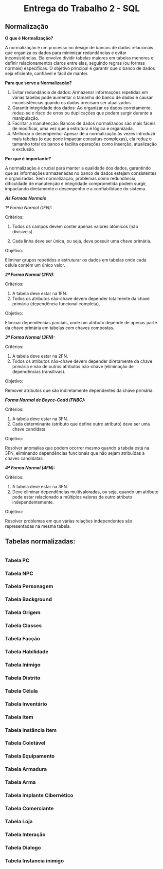 # <center>Entrega do Trabalho 2 - SQL</center>

## **Normalização**

**O que é Normalização?**

A normalização é um processo no design de bancos de dados relacionais que organiza os dados para minimizar redundâncias e evitar inconsistências. Ela envolve dividir tabelas maiores em tabelas menores e definir relacionamentos claros entre elas, seguindo regras (ou formas normais) específicas. O objetivo principal é garantir que o banco de dados seja eficiente, confiável e fácil de manter.

**Para que serve a Normalização?**

1.	Evitar redundância de dados: Armazenar informações repetidas em várias tabelas pode aumentar o tamanho do banco de dados e causar inconsistências quando os dados precisam ser atualizados.
2.	Garantir integridade dos dados: Ao organizar os dados corretamente, reduz-se o risco de erros ou duplicações que podem surgir durante a manipulação.
3.	Facilitar a manutenção: Bancos de dados normalizados são mais fáceis de modificar, uma vez que a estrutura é lógica e organizada.
4.	Melhorar o desempenho: Apesar de a normalização às vezes introduzir mais tabelas (o que pode impactar consultas complexas), ela reduz o tamanho total do banco e facilita operações como inserção, atualização e exclusão.

**Por que é importante?**

A normalização é crucial para manter a qualidade dos dados, garantindo que as informações armazenadas no banco de dados estejam consistentes e organizadas. Sem normalização, problemas como redundância, dificuldade de manutenção e integridade comprometida podem surgir, impactando diretamente o desempenho e a confiabilidade do sistema.


***As Formas Normais***

*1ª Forma Normal (1FN):*

Critérios:

1. Todos os campos devem conter apenas valores atômicos (não divisíveis).

2. Cada linha deve ser única, ou seja, deve possuir uma chave primária.

Objetivo:

Eliminar grupos repetidos e estruturar os dados em tabelas onde cada célula contém um único valor.

***2ª Forma Normal (2FN):***

Critérios:

1. A tabela deve estar na 1FN.
2. Todos os atributos não-chave devem depender totalmente da chave primária (dependência funcional completa).

Objetivo:

Eliminar dependências parciais, onde um atributo depende de apenas parte da chave primária em tabelas com chaves compostas.

***3ª Forma Normal (3FN):***

Critérios:

1. A tabela deve estar na 2FN.
2. Todos os atributos não-chave devem depender diretamente da chave primária e não de outros atributos não-chave (eliminação de dependências transitivas).

Objetivo:

Remover atributos que são indiretamente dependentes da chave primária.

***Forma Normal de Boyce-Codd (FNBC):***

Critérios:

1. A tabela deve estar na 3FN.
2. Cada determinante (atributo que define outro atributo) deve ser uma chave candidata.

Objetivo:

Resolver anomalias que podem ocorrer mesmo quando a tabela está na 3FN, eliminando dependências funcionais que não sejam atribuídas a chaves candidatas

***4ª Forma Normal (4FN):***

Critérios:

1. A tabela deve estar na 3FN.
2. Deve eliminar dependências multivaloradas, ou seja, quando um atributo pode estar relacionado a múltiplos valores de outro atributo independentemente.

Objetivo:

Resolver problemas em que várias relações independentes são representadas na mesma tabela.

## Tabelas normalizadas:

#

### Tabela PC

### Tabela NPC

### Tabela Personagem

### Tabela Background

### Tabela Origem

### Tabela Classes

### Tabela Facção

### Tabela Habilidade

### Tabela Inimigo

### Tabela Distrito

### Tabela Célula

### Tabela Inventário

### Tabela Item

### Tabela Instância item

### Tabela Coletável

### Tabela Equipamento

### Tabela Armadura

### Tabela Arma

### Tabela Implante Cibernético

### Tabela Comerciante

### Tabela Loja

### Tabela Interação

### Tabela Dialogo

### Tabela Instancia inimigo


